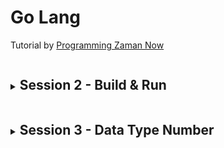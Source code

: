 # Go Lang

Tutorial by [Programming Zaman Now](https://www.youtube.com/playlist?list=PL-CtdCApEFH_t5_dtCQZgWJqWF45WRgZw)

<!-- ? Session 2 -->
  <details>
  <summary>
    <h2 style="display: inline-block;">Session 2 - Build & Run</h2>
  </summary>

- **Build** (Usually for production)
  ```go
  go build [path/file_go]
  // It will create executeable program compatible to any OS
  ```
- **Run** (Usually for development)
  ```go
  go run [path/file_go]
  // execute directly
  ```
  </details>

<details>
  <summary>
    <h2 style="display: inline-block;">Session 3 - Data Type Number</h2>
  </summary>

### Number

| Data Type  | Min Value            | Max Value            |
| ---------- | -------------------- | -------------------- |
| **int8**   | -128                 | 127                  |
| **int16**  | -32768               | 32767                |
| **int32**  | -2147483648          | 2147483647           |
| **int64**  | -9223372036854775808 | 9223372036854775807  |
| **uint8**  | 0                    | 255                  |
| **uint16** | 0                    | 655535               |
| **uint32** | 0                    | 4294967295           |
| **uint64** | 0                    | 18446744073709551615 |

### Floating Point

  <table>
    <thead>
      <tr>
        <th>Data Type</th>
        <th>Min Value</th>
        <th>Max Value</th>
      </tr>
    </thead>
    <tbody>
      <tr>
        <td><b>float32</b></td>
        <td>1.18x10<sup>-38</sup></td>
        <td>3.4x10<sup>38</sup></td>
      </tr>
      <tr>
        <td><b>float64</b></td>
        <td>2.23x10<sup>-308</sup></td>
        <td>1.80x10<sup>308</sup></td>
      </tr>
      <tr>
        <td><b>complex64</b></td>
        <td colspan=2>complex numbers with float32 and imaginary parts.</td>
      </tr>
      <tr>
        <td><b>complex128</b></td>
        <td colspan=2>complex numbers with float64 and imaginary parts.</td>
      </tr>
    </tbody>
  </table>

### Alias

| Data Type | Alias For  |
| --------- | ---------- |
| byte      | uint8      |
| rune      | int32      |
| int       | min int32  |
| uint      | min uint32 |

### Example

```go
package main

import "fmt"

func main(){
fmt.Println("Satu = ", 1)
fmt.Println("Dua = ", 2)
fmt.Println("Tiga Koma Lima = ", 3.5)
}
```

  </summary>

</details>
